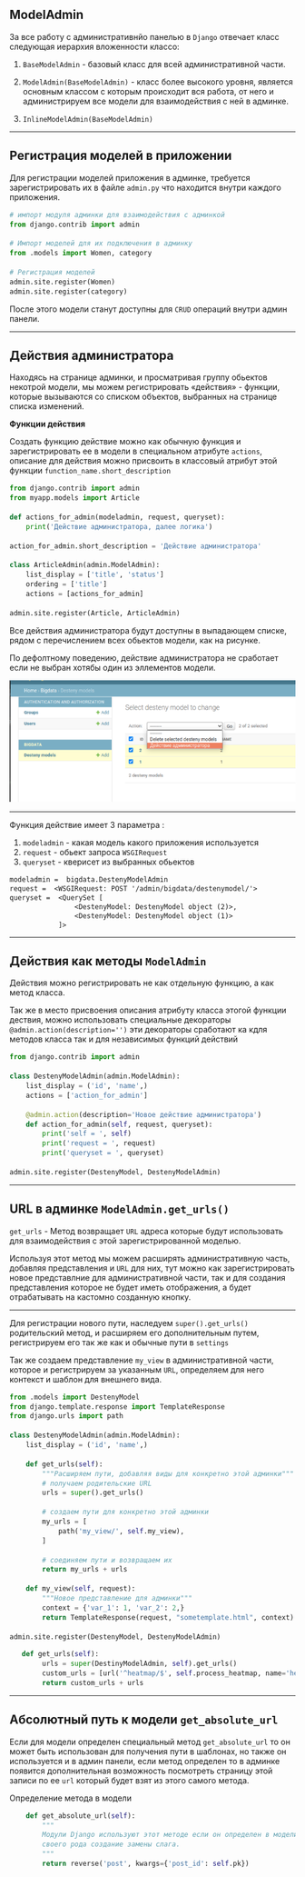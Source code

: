 ModelAdmin
---

За все работу с административнйо панелью в `Django` отвечает класс 
следующая иерархия вложенности классо:

1. `BaseModelAdmin` - базовый класс для всей административной части.

2. `ModelAdmin(BaseModelAdmin)` - класс более высокого уровня, является
основным классом с которым происходит вся работа, от него и администрируем
все модели для взаимодействия с ней в админке.

3. `InlineModelAdmin(BaseModelAdmin)`

---
Регистрация моделей в приложении
---

Для регистрации моделей приложения в админке, требуется зарегистрировать их
в файле `admin.py` что находится внутри каждого приложения.

```python
# импорт модуля админки для взаимодействия с админкой 
from django.contrib import admin

# Импорт моделей для их подключения в админку
from .models import Women, category

# Регистрация моделей
admin.site.register(Women)
admin.site.register(category)
```

После этого модели станут доступны для `CRUD` операций внутри
админ панели.

---
Действия администратора
---

Находясь на странице админки, и просматривая группу обьектов некотрой 
модели, мы можем регистрировать «действия» - функции, которые вызываются
со списком объектов, выбранных на странице списка изменений.

**Функции действия**

Создать функцию действие можно как обычную функция и зарегистрировать ее
в модели в специальном атрибуте `actions`, описание для действия можно
присвоить в классовый атрибут этой функции `function_name.short_description`

```python
from django.contrib import admin
from myapp.models import Article

def actions_for_admin(modeladmin, request, queryset):
    print('Действие администратора, далее логика')

action_for_admin.short_description = 'Действие администратора'
    
class ArticleAdmin(admin.ModelAdmin):
    list_display = ['title', 'status']
    ordering = ['title']
    actions = [actions_for_admin]

admin.site.register(Article, ArticleAdmin)
```

Все действия администратора будут доступны в выпадающем списке, рядом с
перечислением всех обьектов модели, как на рисунке.

По дефолтному поведению, действие администратора не сработает если 
не выбран хотябы один из эллементов модели.

![](../Django/img/admin_1.png)

---

Функция действие имеет 3 параметра :

1. `modeladmin` - какая модель какого приложения используется   
2. `request` - обьект запроса `WSGIRequest`
3. `queryset` - кверисет из выбранных обьектов

```
modeladmin =  bigdata.DestenyModelAdmin
request =  <WSGIRequest: POST '/admin/bigdata/destenymodel/'>
queryset =  <QuerySet [
                <DestenyModel: DestenyModel object (2)>, 
                <DestenyModel: DestenyModel object (1)>
            ]>
```

---
Действия как методы `ModelAdmin`
---

Действия можно регистрировать не как отдельную функцию, а как метод
класса.

Так же в место присвоения описания атрибуту класса этогой функции
дествия, можно использовать специальные декораторы 
`@admin.action(description='')` эти декораторы сработают ка кдля методов
класса так и для независимых функций действий

```python
from django.contrib import admin

class DestenyModelAdmin(admin.ModelAdmin):
    list_display = ('id', 'name',)
    actions = ['action_for_admin']

    @admin.action(description='Новое действие администратора')
    def action_for_admin(self, request, queryset):
        print('self = ', self)
        print('request = ', request)
        print('queryset = ', queryset)

admin.site.register(DestenyModel, DestenyModelAdmin)
```

---
URL в админке `ModelAdmin.get_urls()`
---

`get_urls` - Метод возвращает `URL` адреса которые будут использовать
для взаимодействия с этой зарегистрированной моделью.

Используя этот метод мы можем расширять административную часть, добавляя
представления и `URL` для них, тут можно как зарегистрировать новое 
представлние для административной части, так и для создания представления
которое не будет иметь отображения, а будет отрабатывать на кастомно 
созданную кнопку.

---

Для регистрации нового пути, наследуем `super().get_urls()` родительский
метод, и расширяем его дополнительным путем, регистрируем его так же как
и обычные пути в `settings`

Так же создаем представление `my_view` в административной части, которое
и регистрируем за указанным `URL`, определяем для него контекст и шаблон 
для внешнего вида.

```python
from .models import DestenyModel
from django.template.response import TemplateResponse
from django.urls import path

class DestenyModelAdmin(admin.ModelAdmin):
    list_display = ('id', 'name',)
    
    def get_urls(self):
        """Расширяем пути, добавляя виды для конкретно этой админки"""
        # получаем родительские URL
        urls = super().get_urls()

        # создаем пути для конкретно этой админки
        my_urls = [
            path('my_view/', self.my_view),
        ]

        # соединяем пути и возвращаем их
        return my_urls + urls

    def my_view(self, request):
        """Новое представление для админки"""
        context = {'var_1': 1, 'var_2': 2,}
        return TemplateResponse(request, "sometemplate.html", context)

admin.site.register(DestenyModel, DestenyModelAdmin)
```


```python
   def get_urls(self):
        urls = super(DestinyModelAdmin, self).get_urls()
        custom_urls = [url('^heatmap/$', self.process_heatmap, name='heatmap'), ]
        return custom_urls + urls
```

---
Абсолютный путь к модели `get_absolute_url`
---

Если для модели определен специальный метод `get_absolute_url`
то он может быть использован для получения пути в шаблонах, но 
также он используется и в админ панели, если метод определен то 
в админке появится дополнительная возможность посмотреть
страницу этой записи по ее `url` который будет взят из этого 
самого метода.

Определение метода в модели
```python
    def get_absolute_url(self):
        """
        Модули Django используют этот методе если он определен в модели
        своего рода создание замены слага.
        """
        return reverse('post', kwargs={'post_id': self.pk})
```
